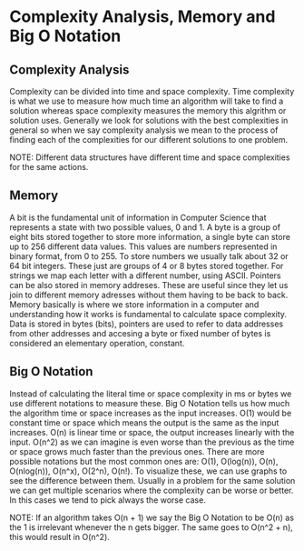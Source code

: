 # Complexity Analysis, Memory and Big O Notation

## Complexity Analysis

Complexity can be divided into time and space complexity. Time complexity is what we use to measure how much time an algorithm will take to find a solution whereas space complexity measures the memory this algrithm or solution uses. Generally we look for solutions with the best complexities in general so when we say complexity analysis we mean to the process of finding each of the complexities for our different solutions to one problem.

NOTE: Different data structures have different time and space complexities for the same actions.

## Memory

A bit is the fundamental unit of information in Computer Science that represents a state with two possible values, 0 and 1.
A byte is a group of eight bits stored together to store more information, a single byte can store up to 256 different data values. This values are numbers represented in binary format, from 0 to 255.
To store numbers we usually talk about 32 or 64 bit integers. These just are groups of 4 or 8 bytes stored together. For strings we map each letter with a different number, using ASCII.
Pointers can be also stored in memory addreses. These are useful since they let us join to different memory adresses without them having to be back to back.
Memory basically is where we store information in a computer and understanding how it works is fundamental to calculate space complexity. Data is stored in bytes (bits), pointers are used to refer to data addresses from other addresses and accesing a byte or fixed number of bytes is considered an elementary operation, constant.

## Big O Notation

Instead of calculating the literal time or space complexity in ms or bytes we use different notations to measure these. Big O Notation tells us how much the algorithm time or space increases as the input increases. O(1) would be constant time or space which means the output is the same as the input increases. O(n) is linear time or space, the output increases linearly with the input. O(n^2) as we can imagine is even worse than the previous as the time or space grows much faster than the previous ones. There are more possible notations but the most common ones are: O(1), O(log(n)), O(n), O(nlog(n)), O(n^x), O(2^n), O(n!). To visualize these, we can use graphs to see the difference between them.
Usually in a problem for the same solution we can get multiple scenarios where the complexity can be worse or better. In this cases we tend to pick always the worse case.

NOTE: If an algorithm takes O(n + 1) we say the Big O Notation to be O(n) as the 1 is irrelevant whenever the n gets bigger. The same goes to O(n^2 + n), this would result in O(n^2).

